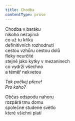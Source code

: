 ```yaml
---
title: Chodba
contentType: prose
---
```


<section>

Chodba v baráku  
nikoho nezajímá  
co už tu křiku  
definitivních rozhodnutí  
cestou vzhůru cestou dolů  
fleky neurčité  
stejně jako kytky v mezaninech  
co vydrží všechno  
a téměř nekvetou

_Tak počkej přece!  
Pro koho?_

Občas odspodu nahoru  
rozpárá tmu domu  
společné studené světlo  
které všichni platí

</section>

